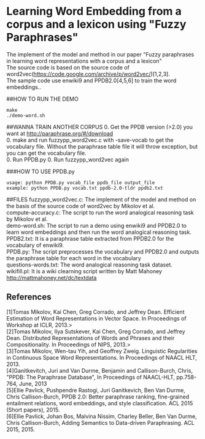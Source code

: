 # Learning Word Embedding from a corpus and a lexicon using "Fuzzy Paraphrases"

The implement of the model and method in our paper "Fuzzy paraphrases in learning word representations with a corpus and a lexicon"  
The source code is based on the source code of word2vec(https://code.google.com/archive/p/word2vec/)[1,2,3].    
The sample code use enwiki9 and PPDB2.0[4,5,6] to train the word embeddings..

##HOW TO RUN THE DEMO
```
make
./demo-word.sh
```

##WANNA TRAIN ANOTHER CORPUS
0. Get the PPDB version (>2.0) you want at http://paraphrase.org/#/download  
0. make and run fuzzypp_word2vec.c with -save-vocab to get the vocabulary file. Without the paraphrase table file it will throw exception, but you can get the vocabulary file.  
0. Run PPDB.py
0. Run fuzzypp_word2vec again

###HOW TO USE PPDB.py
```
usage: python PPDB.py vocab_file ppdb_file output_file
example: python PPDB.py vocab.txt ppdb-2.0-tldr ppdb2.txt
```

##FILES
fuzzypp_word2vec.c: The implement of the model and method on the basis of the source code of word2vec by Mikolov et al.  
  compute-accuracy.c: The script to run the word analogical reasoning task by Mikolov et al.  
  demo-word.sh: The script to run a demo using enwiki9 and PPDB2.0 to learn word embeddings and then run the word analogical reasoning task.  
  PPDB2.txt: It is a paraphrase table extracted from PPDB2.0 for the vocabulary of enwiki9.  
  PPDB.py: The script preprocesses the vocabulary and PPDB2.0 and outputs the paraphrase table for each word in the vocabulary  
  questions-words.txt: The word analogical reasoning task dataset.  
wikifill.pl: It is a wiki clearning script written by Matt Mahoney http://mattmahoney.net/dc/textdata  

## References    
  [1]Tomas Mikolov, Kai Chen, Greg Corrado, and Jeffrey Dean. Efficient Estimation of Word Representations in Vector Space. In Proceedings of Workshop at ICLR, 2013.>   
  [2]Tomas Mikolov, Ilya Sutskever, Kai Chen, Greg Corrado, and Jeffrey Dean. Distributed Representations of Words and Phrases and their Compositionality. In Proceedings of NIPS, 2013.>   
  [3]Tomas Mikolov, Wen-tau Yih, and Geoffrey Zweig. Linguistic Regularities in Continuous Space Word Representations. In Proceedings of NAACL HLT, 2013.   
  [4]Ganitkevitch, Juri and Van Durme, Benjamin and Callison-Burch, Chris, "PPDB: The Paraphrase Database", In Proceedings of NAACL-HLT, pp.758-764, June, 2013  
  [5]Ellie Pavlick, Pushpendre Rastogi, Juri Ganitkevich, Ben Van Durme, Chris Callison-Burch, PPDB 2.0: Better paraphrase ranking, fine-grained entailment relations, word embeddings, and style classification. ACL 2015 (Short papers), 2015.  
  [6]Ellie Pavlick, Johan Bos, Malvina Nissim, Charley Beller, Ben Van Durme, Chris Callison-Burch, Adding Semantics to Data-driven Paraphrasing. ACL 2015, 2015.  
